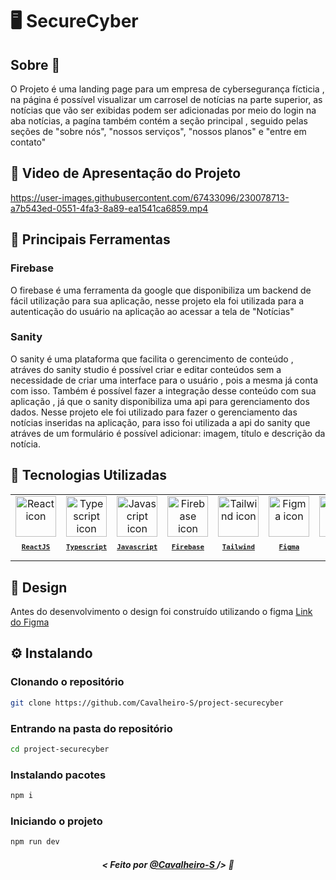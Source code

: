 # 🖥️ SecureCyber

## Sobre :memo:
O Projeto é uma landing page para um empresa de cybersegurança fícticia , na página é possível visualizar um carrosel de notícias na parte superior, as notícias que vão ser exibidas podem ser adicionadas por meio do login na aba notícias, a pagína também contém a seção principal , seguido pelas seções de "sobre nós", "nossos serviços", "nossos planos" e "entre em contato" 

## 🎥 Video de Apresentação do Projeto

https://user-images.githubusercontent.com/67433096/230078713-a7b543ed-0551-4fa3-8a89-ea1541ca6859.mp4

## :hammer: Principais Ferramentas

### Firebase
O firebase é uma ferramenta da google que disponibiliza um backend de fácil utilização para sua aplicação, nesse projeto ela foi utilizada para a autenticação do usuário na aplicação ao acessar a tela de "Notícias"

### Sanity
O sanity é uma plataforma que facilita o gerencimento de conteúdo , atráves do sanity studio é possível criar e editar conteúdos sem a necessidade de criar uma interface para o usuário , pois a mesma já conta com isso. Também é possível fazer a integração desse conteúdo com sua aplicação , já que o sanity disponibiliza uma api para gerenciamento dos dados. Nesse projeto ele foi utilizado para fazer o gerenciamento das notícias inseridas na aplicação, para isso foi utilizada a api do sanity que atráves de um formulário é possível adicionar: imagem, título e descrição da notícia.


## 🚀 Tecnologias Utilizadas

<table>
  <tr>
  <td align="center">
      <a href="https://pt-br.reactjs.org/">
        <img src="https://skillicons.dev/icons?i=react" width="65px" alt="React icon"/><br>
        <sub>
          <b>
            <pre>ReactJS</pre>
          </b>
        </sub>
      </a>
    </td>
    <td align="center">
      <a href="https://www.typescriptlang.org/">
        <img src="https://skillicons.dev/icons?i=ts" width="65px" alt="Typescript icon"/><br>
        <sub>
          <b>
            <pre>Typescript</pre>
          </b>
        </sub>
      </a>
    </td>
    <td align="center">
      <a href="https://developer.mozilla.org/en-US/docs/Web/JavaScript/">
        <img src="https://skillicons.dev/icons?i=js" width="65px" alt="Javascript icon"/><br>
        <sub>
          <b>
            <pre>Javascript</pre>
          </b>
        </sub>
      </a>
    </td>
    <td align="center">
    <a href="https://firebase.google.com/">
        <img src="https://skillicons.dev/icons?i=firebase" width="65px" alt="Firebase icon"/><br>
        <sub>
          <b>
            <pre>Firebase</pre>
          </b>
        </sub>
      </a>
    </td>
    <td align="center">
    <a href="https://tailwindcss.com/">
        <img src="https://skillicons.dev/icons?i=tailwind" width="65px" alt="Tailwind icon"/><br>
        <sub>
          <b>
            <pre>Tailwind</pre>
          </b>
        </sub>
      </a>
    </td>
    <td align="center">
    <a href="https://figma.com/">
        <img src="https://skillicons.dev/icons?i=figma" width="65px" alt="Figma icon"/><br>
        <sub>
          <b>
            <pre>Figma</pre>
          </b>
        </sub>
      </a>
    </td>
    <td align="center">
    <a href="https://vitejs.dev/">
        <img src="https://skillicons.dev/icons?i=vite" width="65px" alt="Vite icon"/><br>
        <sub>
          <b>
            <pre>Vite</pre>
          </b>
        </sub>
      </a>
    </td>
    <td align="center">
    <a href="https://sanity.io/">
        <img src="https://user-images.githubusercontent.com/67433096/230073403-15238071-52c4-46db-a440-33a17448af81.png" width="65px" alt="Sanity icon"/><br>
        <sub>
          <b>
            <pre>Sanity</pre>
          </b>
        </sub>
      </a>
    </td>
    </tr>
</table>

## 🎨 Design 
Antes do desenvolvimento o design foi construído utilizando o figma
<a href="https://www.figma.com/file/tzowTymVIsA7bZiVPB4aFw/P%C3%A1gina-Seguran%C3%A7a-Cibern%C3%A9tica?node-id=0%3A1&t=t8odHDzc1olpzNfy-1">Link do Figma<a/>

## ⚙ Instalando

### Clonando o repositório
```bash
git clone https://github.com/Cavalheiro-S/project-securecyber
```

### Entrando na pasta do repositório
```bash
cd project-securecyber
```

### Instalando pacotes
```bash
npm i
```

### Iniciando o projeto
```bash
npm run dev
```
##### <p align="center"> <strong> < Feito por <a href="https://github.com/Cavalheiro-S"> @Cavalheiro-S  </a> /> </strong>  :wave:
